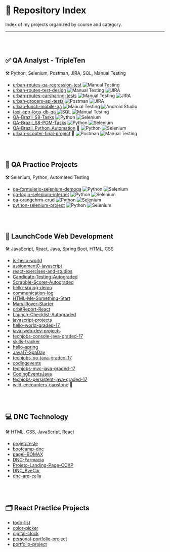 # 📁 Repository Index

Index of my projects organized by course and category.

---
<br>
<br>


## ✅ QA Analyst - TripleTen

🛠️ Python, Selenium, Postman, JIRA, SQL, Manual Testing

- [urban-routes-qa-regression-test](https://github.com/celiapaivab/urban-routes-qa-regression-test) ![Manual Testing](https://img.shields.io/badge/Manual_Testing-darkgray?style=flat)
- [urban-routes-test-design](https://github.com/celiapaivab/urban-routes-test-design) ![Manual Testing](https://img.shields.io/badge/Manual_Testing-darkgray?style=flat) ![JIRA](https://img.shields.io/badge/JIRA-blue?style=flat&logo=jira&logoColor=white)
- [urban-routes-carsharing-tests](https://github.com/celiapaivab/urban-routes-carsharing-tests) ![Manual Testing](https://img.shields.io/badge/Manual_Testing-darkgray?style=flat) ![JIRA](https://img.shields.io/badge/JIRA-blue?style=flat&logo=jira&logoColor=white)
- [urban-grocers-api-tests](https://github.com/celiapaivab/urban-grocers-api-tests) ![Postman](https://img.shields.io/badge/Postman-orange?style=flat&logo=postman&logoColor=white) ![JIRA](https://img.shields.io/badge/JIRA-blue?style=flat&logo=jira&logoColor=white)
- [urban-lunch-mobile-qa](https://github.com/celiapaivab/urban-lunch-mobile-qa) ![Manual Testing](https://img.shields.io/badge/Manual_Testing-darkgray?style=flat) ![Android Studio](https://img.shields.io/badge/Android_Studio-green?style=flat)
- [taxi-app-logs-db-qa](https://github.com/celiapaivab/taxi-app-logs-db-qa) ![SQL](https://img.shields.io/badge/SQL-blue?style=flat) ![Manual Testing](https://img.shields.io/badge/Manual_Testing-darkgray?style=flat)
- [QA-Brazil_S8-Tasks](https://github.com/celiapaivab/QA-Brazil_S8-Tasks) ![Python](https://img.shields.io/badge/Python-blue?style=flat&logo=python&logoColor=white) ![Selenium](https://img.shields.io/badge/Selenium-green?style=flat&logo=selenium&logoColor=white)
- [QA-Brazil_S8-POM-Tasks](https://github.com/celiapaivab/QA-Brazil_S8-POM-Tasks) ![Python](https://img.shields.io/badge/Python-blue?style=flat&logo=python&logoColor=white) ![Selenium](https://img.shields.io/badge/Selenium-green?style=flat&logo=selenium&logoColor=white)
- [QA-Brazil_Python_Automation](https://github.com/celiapaivab/QA-Brazil_Python_Automation) 🌟 ![Python](https://img.shields.io/badge/Python-blue?style=flat&logo=python&logoColor=white) ![Selenium](https://img.shields.io/badge/Selenium-green?style=flat&logo=selenium&logoColor=white)
- [urban-scooter-final-project](https://github.com/celiapaivab/urban-scooter-final-project) 🌟 ![Postman](https://img.shields.io/badge/Postman-orange?style=flat&logo=postman&logoColor=white) ![Manual Testing](https://img.shields.io/badge/Manual_Testing-darkgray?style=flat)

<br>
<br>

## 🤖 QA Practice Projects

🛠️ Selenium, Python, Automated Testing

- [qa-formulario-selenium-demoqa](https://github.com/celiapaivab/qa-formulario-selenium-demoqa) ![Python](https://img.shields.io/badge/Python-blue?style=flat&logo=python&logoColor=white) ![Selenium](https://img.shields.io/badge/Selenium-green?style=flat&logo=selenium&logoColor=white)
- [qa-login-selenium-internet](https://github.com/celiapaivab/qa-login-selenium-internet) ![Python](https://img.shields.io/badge/Python-blue?style=flat&logo=python&logoColor=white) ![Selenium](https://img.shields.io/badge/Selenium-green?style=flat&logo=selenium&logoColor=white)
- [qa-orangehrm-crud](https://github.com/celiapaivab/qa-orangehrm-crud) ![Python](https://img.shields.io/badge/Python-blue?style=flat&logo=python&logoColor=white) ![Selenium](https://img.shields.io/badge/Selenium-green?style=flat&logo=selenium&logoColor=white)
- [python-selenium-project](https://github.com/celiapaivab/python-selenium-project) ![Python](https://img.shields.io/badge/Python-blue?style=flat&logo=python&logoColor=white) ![Selenium](https://img.shields.io/badge/Selenium-green?style=flat&logo=selenium&logoColor=white)

<br>
<br>

## 🚀 LaunchCode Web Development

🛠️ JavaScript, React, Java, Spring Boot, HTML, CSS

- [js-hello-world](https://github.com/celiapaivab/js-hello-world)
- [assignment0-javascript](https://github.com/celiapaivab/assignment0-javascript)
- [react-exercises-and-studios](https://github.com/celiapaivab/react-exercises-and-studios)
- [Candidate-Testing-Autograded](https://github.com/celiapaivab/Candidate-Testing-Autograded)
- [Scrabble-Scorer-Autograded](https://github.com/celiapaivab/Scrabble-Scorer-Autograded)
- [hello-spring-demo](https://github.com/celiapaivab/hello-spring-demo)
- [communication-log](https://github.com/celiapaivab/communication-log)
- [HTML-Me-Something-Start](https://github.com/celiapaivab/HTML-Me-Something-Start)
- [Mars-Rover-Starter](https://github.com/celiapaivab/Mars-Rover-Starter)
- [orbitReport-React](https://github.com/celiapaivab/orbitReport-React)
- [Launch-Checklist-Autograded](https://github.com/celiapaivab/Launch-Checklist-Autograded)
- [javascript-projects](https://github.com/celiapaivab/javascript-projects)
- [hello-world-graded-17](https://github.com/celiapaivab/hello-world-graded-17)
- [java-web-dev-projects](https://github.com/celiapaivab/java-web-dev-projects)
- [techjobs-console-java-graded-17](https://github.com/celiapaivab/techjobs-console-java-graded-17)
- [skills-tracker](https://github.com/celiapaivab/skills-tracker)
- [hello-spring](https://github.com/celiapaivab/hello-spring)
- [Java17-SpaDay](https://github.com/celiapaivab/Java17-SpaDay)
- [techjobs-oo-java-graded-17](https://github.com/celiapaivab/techjobs-oo-java-graded-17)
- [codingevents](https://github.com/celiapaivab/codingevents)
- [techjobs-mvc-java-graded-17](https://github.com/celiapaivab/techjobs-mvc-java-graded-17)
- [CodingEventsJava](https://github.com/celiapaivab/CodingEventsJava)
- [techjobs-persistent-java-graded-17](https://github.com/celiapaivab/techjobs-persistent-java-graded-17)
- [wild-encounters-capstone](https://github.com/celiapaivab/wild-encounters-capstone) 🌟

<br>
<br>

## 💻 DNC Technology

🛠️ HTML, CSS, JavaScript, React

- [projetoteste](https://github.com/celiapaivab/projetoteste)
- [bootcamp-dnc](https://github.com/celiapaivab/bootcamp-dnc)
- [pageHBOMAX](https://github.com/celiapaivab/pageHBOMAX)
- [DNC-Farmacia](https://github.com/celiapaivab/DNC-Farmacia)
- [Projeto-Landing-Page-CCXP](https://github.com/celiapaivab/Projeto-Landing-Page-CCXP)
- [DNC_ByeCar](https://github.com/celiapaivab/DNC_ByeCar)
- [dnc-arq-celia](https://github.com/celiapaivab/dnc-arq-celia)

<br>
<br>

## 🗂️ React Practice Projects

- [todo-list](https://github.com/celiapaivab/todo-list)
- [color-picker](https://github.com/celiapaivab/color-picker)
- [digital-clock](https://github.com/celiapaivab/digital-clock)
- [personal-portfolio-project](https://github.com/celiapaivab/personal-portfolio-project)
- [portfolio-project](https://github.com/celiapaivab/portfolio-project)


